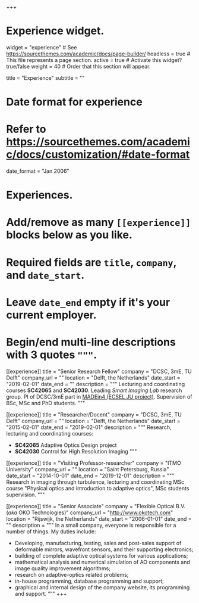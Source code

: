 +++
# Experience widget.
widget = "experience"  # See https://sourcethemes.com/academic/docs/page-builder/
headless = true  # This file represents a page section.
active = true  # Activate this widget? true/false
weight = 40  # Order that this section will appear.

title = "Experience"
subtitle = ""

# Date format for experience
#   Refer to https://sourcethemes.com/academic/docs/customization/#date-format
date_format = "Jan 2006"

# Experiences.
#   Add/remove as many `[[experience]]` blocks below as you like.
#   Required fields are `title`, `company`, and `date_start`.
#   Leave `date_end` empty if it's your current employer.
#   Begin/end multi-line descriptions with 3 quotes `"""`.

[[experience]]
  title = "Senior Research Fellow"
  company = "DCSC, 3mE, TU Delft"
  company_url = ""
  location = "Delft, the Netherlands"
  date_start = "2019-02-01"
  date_end = ""
  description = """
  Lecturing and coordinating courses **SC42065** and **SC42030**.
  Leading *Smart Imaging Lab* research group.
  PI of DCSC/3mE part in [MADEin4 (ECSEL JU project)](https://cordis.europa.eu/project/rcn/223597/factsheet/en). Supervision of BSc, MSc and PhD students.
  """

[[experience]]
  title = "Researcher/Docent"
  company = "DCSC, 3mE, TU Delft"
  company_url = ""
  location = "Delft, the Netherlands"
  date_start = "2015-02-01"
  date_end = "2019-02-01"
  description = """
  Research, lecturing and coordinating courses:
  
  * **SC42065** Adaptive Optics Design project
  * **SC42030** Control for High Resolution Imaging
  """

[[experience]]
  title = "Visiting Professor-researcher"
  company = "ITMO University"
  company_url = ""
  location = "Saint Petersburg, Russia"
  date_start = "2014-10-01"
  date_end = "2019-12-01"
  description = """
  Research in imaging through turbulence, lecturing and coordinating MSc course "Physical optics and introduction to adaptive optics", MSc students supervision.
  """


[[experience]]
  title = "Senior Associate"
  company = "Flexible Optical B.V. (*aka* OKO Technologies)"
  company_url = "http://www.okotech.com"
  location = "Rijswijk, the Netherlands"
  date_start = "2006-01-01"
  date_end = ""
  description = """
  In a small company, everyone is responsible for a number of things. My duties include:

  * Developing, manufacturing, testing, sales and post-sales support of deformable mirrors,  wavefront sensors, and their supporting electronics;
  * building of complete adaptive optical systems for various applications;
  * mathematical analysis and numerical simulation of AO components and image quality improvement algorithms;
  * research on adaptive-optics related problems;
  * in-house programming, database programming and support;
  * graphical and internal design of the company website, its programming and support.
  """
+++
